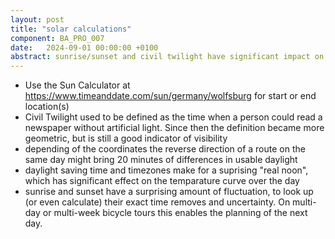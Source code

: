 ```yaml
---
layout: post
title: "solar calculations"
component: BA_PRO_007
date:   2024-09-01 00:00:00 +0100
abstract: sunrise/sunset and civil twilight have significant impact on outdoor activities such as long-distance cycling
---
```


- Use the Sun Calculator at https://www.timeanddate.com/sun/germany/wolfsburg for start or end location(s)
- Civil Twilight used to be defined as the time when a person could read a newspaper without artificial light. Since then the definition became more geometric, but is still a good indicator of visibility
- depending of the coordinates the reverse direction of a route on the same day might bring 20 minutes of differences in usable daylight
- daylight saving time and timezones make for a suprising "real noon", which has significant effect on the temparature curve over the day
- sunrise and sunset have a surprising amount of fluctuation, to look up (or even calculate) their exact time removes and uncertainty. On multi-day or multi-week bicycle tours this enables the planning of the next day.